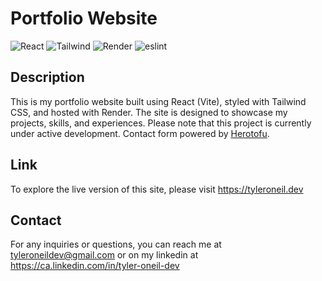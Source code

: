# Portfolio Website

![React](https://img.shields.io/badge/-ReactJs-61DAFB?logo=react&logoColor=white&style=for-the-badge)
![Tailwind](https://img.shields.io/badge/Tailwind_CSS-38B2AC?style=for-the-badge&logo=tailwind-css&logoColor=white)
![Render](https://img.shields.io/badge/Render-404D59?style=for-the-badge)
![eslint](https://img.shields.io/badge/eslint-3A33D1?style=for-the-badge&logo=eslint&logoColor=white)

## Description

This is my portfolio website built using React (Vite), styled with Tailwind CSS, and hosted with Render. The site is designed to showcase my projects, skills, and experiences. Please note that this project is currently under active development. Contact form powered by [Herotofu](https://herotofu.com/).

## Link

To explore the live version of this site, please visit https://tyleroneil.dev

## Contact

For any inquiries or questions, you can reach me at tyleroneildev@gmail.com
or on my linkedin at https://ca.linkedin.com/in/tyler-oneil-dev

